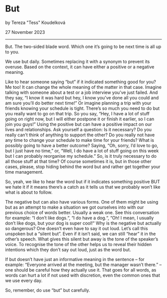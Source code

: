 # But

by Tereza "Tess" Koudelková

27 November 2023

_____
But. The two-sided blade word. Which one it’s going to be next time is all up to you.

We use but daily. Sometimes replacing it with a synonym to prevent its overuse. Based on the context, it can have either a positive or a negative meaning.

Like to hear someone saying “but” if it indicated something good for you? Me too! It can change the whole meaning of the matter in that case.
	Imagine talking with someone about a test or a job interview you’ve just failed. And they say, “I know it was hard but hey, I know you’ve done all you could and am sure you’ll do better next time!”
	Or imagine planning a trip with your friends knowing your schedule is tight. There’s so much you need to do but you really want to go on that trip. So you say, “Hey, I have a lot of stuff going on right now, but I will either postpone it or finish it earlier, so I can join you guys!”
Using the positive but can have a positive impact on our lives and relationships. Ask yourself a question: Is it necessary? Do you really can’t think of anything to support the other? Do you really not have any time to change your schedule to make time for your friends? What is possibly going to have a better outcome? Saying, “Oh, sorry, I’d love to go, but I just have no time,” or, “Well, I do have a lot of stuff going on this week but I can probably reorganise my schedule.” So, is it truly necessary to do all those stuff at that time? Of course sometimes it is, but in those other cases, please, stop hiding behind the word but and rather get together your time management.

So, yeah, we like to hear the word but if it indicates something positive BUT we hate it if it means there’s a catch as it tells us that we probably won’t like what is about to follow.

The negative but can also have various forms. One of them might be using but as an attempt to make a situation we got ourselves into with our previous choice of words better. Usually a weak one. See this conversation for example: “I don’t like dogs.“, “I do have a dog.“, “Oh! I mean, I usually don’t like dogs, but your dog is super cool!“
Why is the negative but actually so dangerous? One doesn’t even have to say it out loud. Let’s call this unspoken but a “silent but”. Even if it isn’t said, we can still “hear” it in the other’s speech. What gives this silent but away is the tone of the speaker’s voice. To recognise the tone of the other helps us to reveal their hidden intentions which they don’t say out loud, just as the word but.

If but doesn’t have just an informative meaning in the sentence – for example: “Everyone arrived at the meeting, but the manager wasn’t there.” – one should be careful how they actually use it. That goes for all words, as words can hurt a lot if not used with discretion, even the common ones that we use every day.

So, remember, do use “but” but carefully.
